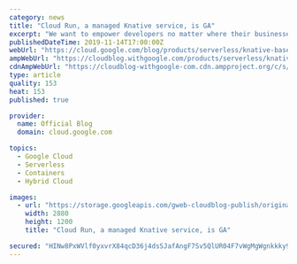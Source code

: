 ```yaml
---
category: news
title: "Cloud Run, a managed Knative service, is GA"
excerpt: "We want to empower developers no matter where their businesses are in their cloud journey, whether that's on-prem, operating in a managed Kubernetes environment, or running on a fully managed serverless computing platform. Today, we're announcing that Cloud Run is generally available, helping developers"
publishedDateTime: 2019-11-14T17:00:00Z
webUrl: "https://cloud.google.com/blog/products/serverless/knative-based-cloud-run-services-are-ga/"
ampWebUrl: "https://cloudblog.withgoogle.com/products/serverless/knative-based-cloud-run-services-are-ga/amp/"
cdnAmpWebUrl: "https://cloudblog-withgoogle-com.cdn.ampproject.org/c/s/cloudblog.withgoogle.com/products/serverless/knative-based-cloud-run-services-are-ga/amp/"
type: article
quality: 153
heat: 153
published: true

provider:
  name: Official Blog
  domain: cloud.google.com

topics:
  - Google Cloud
  - Serverless
  - Containers
  - Hybrid Cloud

images:
  - url: "https://storage.googleapis.com/gweb-cloudblog-publish/original_images/Google_Cloud_Run.jpg"
    width: 2880
    height: 1200
    title: "Cloud Run, a managed Knative service, is GA"

secured: "HINw8PxWVlf0yxvrX84qcD36j4dsSJafAngF7Sv5QlUR04F7vWgMgWgnkkky90AzPJKkIHRiJgb+bOfRCpxbbYFVnBP2R/lPZpns+A0IFR1OjCPAZCSGcdb8dwhM/ZY2EqW6jUscSzZmleWVCeR1pC3VW/PgAmeN8+W5f0KoSGIZy5D+Nv2d0Ueu5+KVPsujA/zY/bwvM6Kajw+480AzPHXI8wCD1aUWYSwrPqax6pKgZQj3RaMB5/sAipY7C1JjXWxTEKxlTokGpicfUaDICMvpC8c24QrPeGUIZeL5A1V/pTTepxTr7SkJ98hBtABJAqTdPbk/NKUwkFsa9fpIlA==;0IY0uJ5k9FaeragJrlERZA=="
---
```


